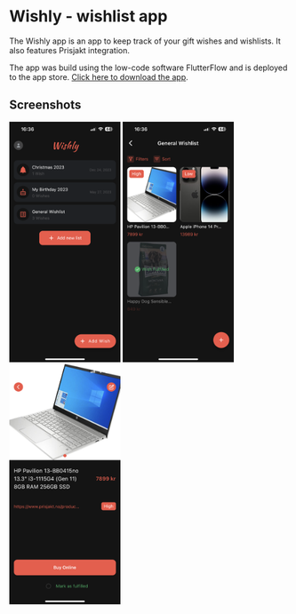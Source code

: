 # Wishly - wishlist app
The Wishly app is an app to keep track of your gift wishes and wishlists. It also features Prisjakt integration.

The app was build using the low-code software FlutterFlow and is deployed to the app store. [Click here to download the app](https://apps.apple.com/no/app/wishly-the-wishlist-app/id1666070879?l=nb).

## Screenshots
<img src="/screenshots/IMG_9229.PNG" width="200">
<img src="/screenshots/IMG_9230.PNG" width="200">
<img src="/screenshots/IMG_9231.PNG" width="200">
